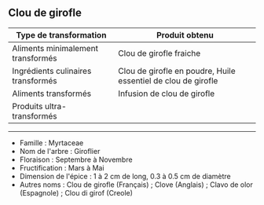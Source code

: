 ## Clou de girofle

| **Type de transformation**         | **Produit obtenu**                                            |
| ---------------------------------- | ------------------------------------------------------------- |
| Aliments minimalement transformés  | Clou de girofle fraiche                                       |
| Ingrédients culinaires transformés | Clou de girofle en poudre, Huile essentiel de clou de girofle |
| Aliments transformés               | Infusion de clou de girofle                                   |
| Produits ultra-transformés         |                                                               |

---

- Famille : Myrtaceae
- Nom de l'arbre : Giroflier
- Floraison : Septembre à Novembre
- Fructification : Mars à Mai
- Dimension de l'épice : 1 à 2 cm de long, 0.3 à 0.5 cm de diamètre
- Autres noms : Clou de girofle (Français) ; Clove (Anglais) ; Clavo de olor (Espagnole) ; Clou di girof (Creole)
